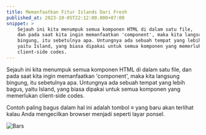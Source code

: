 ```yaml
---
title: Memanfaatkan Fitur Islands Dari Fresh
published_at: 2023-10-05T22:12:00.000+07:00
snippet: >
    Sejauh ini kita menumpuk semua komponen HTML di dalam satu file,
    dan pada saat kita ingin memanfaatkan 'component', maka kita langsung
    bingung, itu sebetulnya apa. Untungnya ada sebuah tempat yang lebih bagus, 
    yaitu Island, yang biasa dipakai untuk semua komponen yang memerlukan 
    client-side codes.
---
```


Sejauh ini kita menumpuk semua komponen HTML di dalam satu file,
dan pada saat kita ingin memanfaatkan 'component', maka kita langsung
bingung, itu sebetulnya apa. Untungnya ada sebuah tempat yang lebih bagus, 
yaitu Island, yang biasa dipakai untuk semua komponen yang memerlukan 
client-side codes.

Contoh paling bagus dalam hal ini adalah tombol ≡ yang baru akan
terlihat kalau Anda mengecilkan browser menjadi seperti layar ponsel.

![Bars](/images/bars.png)



